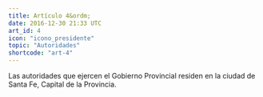 ```yaml
---
title: Artículo 4&ordm;
date: 2016-12-30 21:33 UTC
art_id: 4
icon: "icono_presidente"
topic: "Autoridades"
shortcode: "art-4"
---
```

Las autoridades que ejercen el Gobierno Provincial residen en la ciudad de Santa Fe, Capital de la Provincia.
